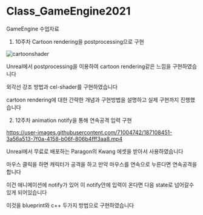 # Class_GameEngine2021
GameEngine 수업자료

1. 10주차 Cartoon rendering을 postprocessing으로 구현

![cartoonshader](https://user-images.githubusercontent.com/71004742/187103862-ce14342c-7655-4895-827c-24c64a87ddd1.JPG)

Unreal에서 postprocessing을 이용하여 cartoon rendering같은 느낌을 구현하였습니다

외각선 강조 방법과 cel-shader를 구현하였습니다

cartoon rendering에 대한 간략한 개념과 구현방법을 설명하고 실제 구현까지 진행했습니다


2. 12주차 animation notify을 통해 연속공격 입력 구현

https://user-images.githubusercontent.com/71004742/187108451-3a56a513-7f0a-4158-b06f-806b4fff3aa8.mp4

Unreal에서 무료로 배포하는 Paragon의 Kwang 에셋을 받아서 사용하였습니다

마우스 클릭을 하면 캐릭터가 공격을 하고 만약 마우스를 연속으로 누른다면 연속공격을 합니다

이건 애니메이션에 notify가 있어 이 notify안에 입력이 온다면 다음 state로 넘어갈수있게 되어있습니다

이것을 blueprint와 c++ 두가지 방법으로 구현하였습니다
